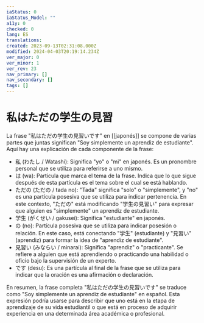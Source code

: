 ```yaml
---
iaStatus: 0
iaStatus_Model: ""
a11y: 0
checked: 0
lang: ES
translations: 
created: 2023-09-13T02:31:08.000Z
modified: 2024-04-03T20:19:14.234Z
ver_major: 0
ver_minor: 1
ver_rev: 23
nav_primary: []
nav_secondary: []
tags: []
---
```

# 私はただの学生の見習

La frase "私はただの学生の見習いです" en [[japonés]] se compone de varias partes que juntas significan "Soy simplemente un aprendiz de estudiante". Aquí hay una explicación de cada componente de la frase:

- 私 (わたし / Watashi): Significa "yo" o "mi" en japonés. Es un pronombre personal que se utiliza para referirse a uno mismo.
- は (wa): Partícula que marca el tema de la frase. Indica que lo que sigue después de esta partícula es el tema sobre el cual se está hablando.
- ただの (ただの / tada no): "Tada" significa "solo" o "simplemente", y "no" es una partícula posesiva que se utiliza para indicar pertenencia. En este contexto, "ただの" está modificando "学生の見習い" para expresar que alguien es "simplemente" un aprendiz de estudiante.
- 学生 (がくせい / gakusei): Significa "estudiante" en japonés.
- の (no): Partícula posesiva que se utiliza para indicar posesión o relación. En este caso, está conectando "学生" (estudiante) y "見習い" (aprendiz) para formar la idea de "aprendiz de estudiante".
- 見習い (みならい / minarai): Significa "aprendiz" o "practicante". Se refiere a alguien que está aprendiendo o practicando una habilidad o oficio bajo la supervisión de un experto.
- です (desu): Es una partícula al final de la frase que se utiliza para indicar que la oración es una afirmación o declaración.

En resumen, la frase completa "私はただの学生の見習いです" se traduce como "Soy simplemente un aprendiz de estudiante" en español. Esta expresión podría usarse para describir que uno está en la etapa de aprendizaje de su vida estudiantil o que está en proceso de adquirir experiencia en una determinada área académica o profesional.